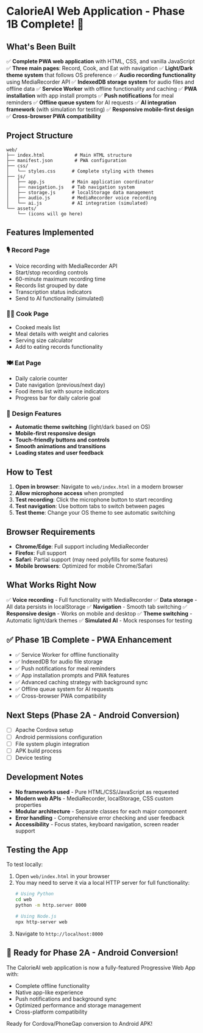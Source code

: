 # CalorieAI Web Application - Phase 1B Complete! 🎉

## What's Been Built

✅ **Complete PWA web application** with HTML, CSS, and vanilla JavaScript
✅ **Three main pages**: Record, Cook, and Eat with navigation
✅ **Light/Dark theme system** that follows OS preference
✅ **Audio recording functionality** using MediaRecorder API
✅ **IndexedDB storage system** for audio files and offline data
✅ **Service Worker** with offline functionality and caching
✅ **PWA installation** with app install prompts
✅ **Push notifications** for meal reminders
✅ **Offline queue system** for AI requests
✅ **AI integration framework** (with simulation for testing)
✅ **Responsive mobile-first design**
✅ **Cross-browser PWA compatibility**

## Project Structure

```
web/
├── index.html           # Main HTML structure
├── manifest.json        # PWA configuration
├── css/
│   └── styles.css      # Complete styling with themes
├── js/
│   ├── app.js          # Main application coordinator
│   ├── navigation.js   # Tab navigation system
│   ├── storage.js      # localStorage data management
│   ├── audio.js        # MediaRecorder voice recording
│   └── ai.js           # AI integration (simulated)
└── assets/
    └── (icons will go here)
```

## Features Implemented

### 🎙️ **Record Page**
- Voice recording with MediaRecorder API
- Start/stop recording controls
- 60-minute maximum recording time
- Records list grouped by date
- Transcription status indicators
- Send to AI functionality (simulated)

### 👨‍🍳 **Cook Page**
- Cooked meals list
- Meal details with weight and calories
- Serving size calculator
- Add to eating records functionality

### 🍽️ **Eat Page**
- Daily calorie counter
- Date navigation (previous/next day)
- Food items list with source indicators
- Progress bar for daily calorie goal

### 🎨 **Design Features**
- **Automatic theme switching** (light/dark based on OS)
- **Mobile-first responsive design**
- **Touch-friendly buttons and controls**
- **Smooth animations and transitions**
- **Loading states and user feedback**

## How to Test

1. **Open in browser**: Navigate to `web/index.html` in a modern browser
2. **Allow microphone access** when prompted
3. **Test recording**: Click the microphone button to start recording
4. **Test navigation**: Use bottom tabs to switch between pages
5. **Test theme**: Change your OS theme to see automatic switching

## Browser Requirements

- **Chrome/Edge**: Full support including MediaRecorder
- **Firefox**: Full support
- **Safari**: Partial support (may need polyfills for some features)
- **Mobile browsers**: Optimized for mobile Chrome/Safari

## What Works Right Now

✅ **Voice recording** - Full functionality with MediaRecorder
✅ **Data storage** - All data persists in localStorage
✅ **Navigation** - Smooth tab switching
✅ **Responsive design** - Works on mobile and desktop
✅ **Theme switching** - Automatic light/dark themes
✅ **Simulated AI** - Mock responses for testing

## ✅ Phase 1B Complete - PWA Enhancement

- ✅ Service Worker for offline functionality
- ✅ IndexedDB for audio file storage  
- ✅ Push notifications for meal reminders
- ✅ App installation prompts and PWA features
- ✅ Advanced caching strategy with background sync
- ✅ Offline queue system for AI requests
- ✅ Cross-browser PWA compatibility

## Next Steps (Phase 2A - Android Conversion)

- [ ] Apache Cordova setup
- [ ] Android permissions configuration
- [ ] File system plugin integration
- [ ] APK build process
- [ ] Device testing

## Development Notes

- **No frameworks used** - Pure HTML/CSS/JavaScript as requested
- **Modern web APIs** - MediaRecorder, localStorage, CSS custom properties
- **Modular architecture** - Separate classes for each major component
- **Error handling** - Comprehensive error checking and user feedback
- **Accessibility** - Focus states, keyboard navigation, screen reader support

## Testing the App

To test locally:
1. Open `web/index.html` in your browser
2. You may need to serve it via a local HTTP server for full functionality:
   ```bash
   # Using Python
   cd web
   python -m http.server 8000
   
   # Using Node.js
   npx http-server web
   ```
3. Navigate to `http://localhost:8000`

## 🎯 Ready for Phase 2A - Android Conversion!

The CalorieAI web application is now a fully-featured Progressive Web App with:
- Complete offline functionality
- Native app-like experience
- Push notifications and background sync
- Optimized performance and storage management
- Cross-platform compatibility

Ready for Cordova/PhoneGap conversion to Android APK!